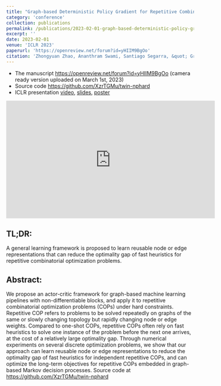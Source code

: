 ```yaml
---
title: "Graph-based Deterministic Policy Gradient for Repetitive Combinatorial Optimization Problems"
category: 'conference'
collection: publications
permalink: /publications/2023-02-01-graph-based-deterministic-policy-gradient-for-rcop.html
excerpt: ''
date: 2023-02-01
venue: 'ICLR 2023'
paperurl: 'https://openreview.net/forum?id=yHIIM9BgOo'
citation: 'Zhongyuan Zhao, Ananthram Swami, Santiago Segarra, &quot; Graph-based Deterministic Policy Gradient for Repetitive Combinatorial Optimization Problems,&quot; <i>The 11th International Conference on Learning Representations (ICLR) 2023</i>, pp. 1-21.'
---
```



- The manuscript <https://openreview.net/forum?id=yHIIM9BgOo> (camera ready version uploaded on March 1st, 2023)
- Source code <https://github.com/XzrTGMu/twin-nphard>
- ICLR presentation [video](https://youtu.be/fK9zqsjNqvg), [slides](/files/GDPG-Twin-ICLR-2023-ID4014.pdf), [poster](/files/GDPG-Twin-ICLR-2023-ID4014.pdf)

<iframe width="560" height="315" src="https://www.youtube.com/embed/fK9zqsjNqvg" title="ICLR 2023 ID4014 presentation" frameborder="0" allow="accelerometer; autoplay; clipboard-write; encrypted-media; gyroscope; picture-in-picture" allowfullscreen></iframe>

## TL;DR:
A general learning framework is proposed to learn reusable node or edge representations that can reduce the optimality gap of fast heuristics for repetitive combinatorial optimization problems.

## Abstract:
We propose an actor-critic framework for graph-based machine learning pipelines with non-differentiable blocks, and apply it to repetitive combinatorial optimization problems (COPs) under hard constraints. Repetitive COP refers to problems to be solved repeatedly on graphs of the same or slowly changing topology but rapidly changing node or edge weights. Compared to one-shot COPs, repetitive COPs often rely on fast heuristics to solve one instance of the problem before the next one arrives, at the cost of a relatively large optimality gap. Through numerical experiments on several discrete optimization problems, we show that our approach can learn reusable node or edge representations to reduce the optimality gap of fast heuristics for independent repetitive COPs, and can optimize the long-term objectives for repetitive COPs embedded in graph-based Markov decision processes. Source code at https://github.com/XzrTGMu/twin-nphard 


